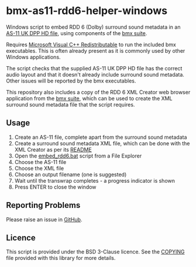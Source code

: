 # bmx-as11-rdd6-helper-windows

Windows script to embed RDD 6 (Dolby) surround sound metadata in an [AS-11 UK DPP HD file](https://amwa-tv.github.io/AS-11_UK_DPP_HD/AMWA_AS_11_UK_DPP_HD.html), using components of the [bmx suite](https://github.com/bbc/bmx).

Requires [Microsoft Visual C++ Redistributable](https://learn.microsoft.com/en-us/cpp/windows/latest-supported-vc-redist) to run the included bmx executables. This is often already present as it is commonly used by other Windows applications.

The script checks that the supplied AS-11 UK DPP HD file has the correct audio layout and that it doesn't already include surround sound metadata. Other issues will be reported by the bmx executables.

This repository also includes a copy of the RDD 6 XML Creator web browser application from the [bmx suite](https://github.com/bbc/bmx), which can be used to create the XML surround sound metadata file that the script requires.

## Usage

1. Create an AS-11 file, complete apart from the surround sound metadata
2. Create a surround sound metadata XML file, which can be done with the XML Creator as per its [README](rdd6_xml_creator/README.md)
3. Open the [embed_rdd6.bat](embed_rdd6.bat) script from a File Explorer
4. Choose the AS-11 file
5. Choose the XML file
6. Choose an output filename (one is suggested)
7. Wait until the transwrap completes - a progress indicator is shown
8. Press ENTER to close the window

## Reporting Problems

Please raise an issue in [GitHub](https://github.com/bbc/bmx-as11-rdd6-helper-windows).

## Licence

This script is provided under the BSD 3-Clause licence. See the [COPYING](COPYING) file provided with this library for more details.
